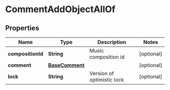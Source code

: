 

# CommentAddObjectAllOf

## Properties

Name | Type | Description | Notes
------------ | ------------- | ------------- | -------------
**compositionId** | **String** | Music composition id |  [optional]
**comment** | [**BaseComment**](BaseComment.md) |  |  [optional]
**lock** | **String** | Version of optimistic lock |  [optional]



